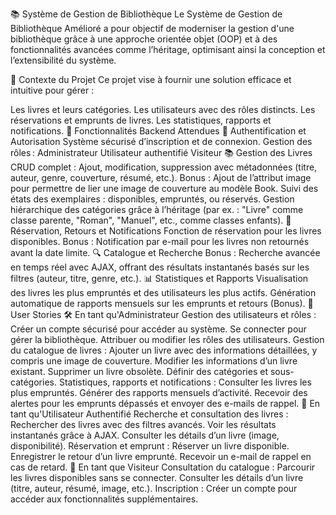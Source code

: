 📚 Système de Gestion de Bibliothèque
Le Système de Gestion de Bibliothèque Amélioré a pour objectif de moderniser la gestion d'une bibliothèque grâce à une approche orientée objet (OOP) et à des fonctionnalités avancées comme l’héritage, optimisant ainsi la conception et l’extensibilité du système.

🎯 Contexte du Projet
Ce projet vise à fournir une solution efficace et intuitive pour gérer :

Les livres et leurs catégories.
Les utilisateurs avec des rôles distincts.
Les réservations et emprunts de livres.
Les statistiques, rapports et notifications.
🚀 Fonctionnalités Backend Attendues
🔐 Authentification et Autorisation
Système sécurisé d’inscription et de connexion.
Gestion des rôles :
Administrateur
Utilisateur authentifié
Visiteur
📚 Gestion des Livres
CRUD complet : Ajout, modification, suppression avec métadonnées (titre, auteur, genre, couverture, résumé, etc.).
Bonus : Ajout de l’attribut image pour permettre de lier une image de couverture au modèle Book.
Suivi des états des exemplaires : disponibles, empruntés, ou réservés.
Gestion hiérarchique des catégories grâce à l’héritage (par ex. : "Livre" comme classe parente, "Roman", "Manuel", etc., comme classes enfants).
📆 Réservation, Retours et Notifications
Fonction de réservation pour les livres disponibles.
Bonus : Notification par e-mail pour les livres non retournés avant la date limite.
🔍 Catalogue et Recherche
Bonus : Recherche avancée en temps réel avec AJAX, offrant des résultats instantanés basés sur les filtres (auteur, titre, genre, etc.).
📊 Statistiques et Rapports
Visualisation des livres les plus empruntés et des utilisateurs les plus actifs.
Génération automatique de rapports mensuels sur les emprunts et retours (Bonus).
👤 User Stories
🛠️ En tant qu'Administrateur
Gestion des utilisateurs et rôles :
Créer un compte sécurisé pour accéder au système.
Se connecter pour gérer la bibliothèque.
Attribuer ou modifier les rôles des utilisateurs.
Gestion du catalogue de livres :
Ajouter un livre avec des informations détaillées, y compris une image de couverture.
Modifier les informations d’un livre existant.
Supprimer un livre obsolète.
Définir des catégories et sous-catégories.
Statistiques, rapports et notifications :
Consulter les livres les plus empruntés.
Générer des rapports mensuels d’activité.
Recevoir des alertes pour les emprunts dépassés et envoyer des e-mails de rappel.
👥 En tant qu'Utilisateur Authentifié
Recherche et consultation des livres :
Rechercher des livres avec des filtres avancés.
Voir les résultats instantanés grâce à AJAX.
Consulter les détails d’un livre (image, disponibilité).
Réservation et emprunt :
Réserver un livre disponible.
Enregistrer le retour d’un livre emprunté.
Recevoir un e-mail de rappel en cas de retard.
👀 En tant que Visiteur
Consultation du catalogue :
Parcourir les livres disponibles sans se connecter.
Consulter les détails d’un livre (titre, auteur, résumé, image, etc.).
Inscription :
Créer un compte pour accéder aux fonctionnalités supplémentaires.

